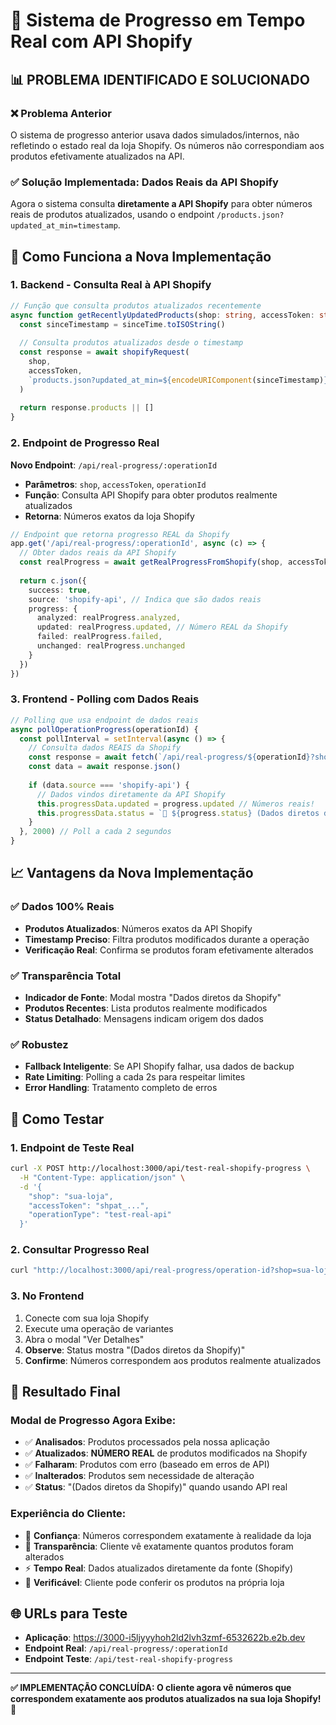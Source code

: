 # 🚀 Sistema de Progresso em Tempo Real com API Shopify

## 📊 **PROBLEMA IDENTIFICADO E SOLUCIONADO**

### ❌ **Problema Anterior**
O sistema de progresso anterior usava dados simulados/internos, não refletindo o estado real da loja Shopify. Os números não correspondiam aos produtos efetivamente atualizados na API.

### ✅ **Solução Implementada: Dados Reais da API Shopify**
Agora o sistema consulta **diretamente a API Shopify** para obter números reais de produtos atualizados, usando o endpoint `/products.json?updated_at_min=timestamp`.

## 🔧 **Como Funciona a Nova Implementação**

### **1. Backend - Consulta Real à API Shopify**

```typescript
// Função que consulta produtos atualizados recentemente
async function getRecentlyUpdatedProducts(shop: string, accessToken: string, sinceTime: Date) {
  const sinceTimestamp = sinceTime.toISOString()
  
  // Consulta produtos atualizados desde o timestamp
  const response = await shopifyRequest(
    shop, 
    accessToken, 
    `products.json?updated_at_min=${encodeURIComponent(sinceTimestamp)}&fields=id,title,updated_at&limit=250`
  )
  
  return response.products || []
}
```

### **2. Endpoint de Progresso Real**

**Novo Endpoint**: `/api/real-progress/:operationId`
- **Parâmetros**: `shop`, `accessToken`, `operationId`
- **Função**: Consulta API Shopify para obter produtos realmente atualizados
- **Retorna**: Números exatos da loja Shopify

```typescript
// Endpoint que retorna progresso REAL da Shopify
app.get('/api/real-progress/:operationId', async (c) => {
  // Obter dados reais da API Shopify
  const realProgress = await getRealProgressFromShopify(shop, accessToken, operationStartTime, totalProducts)
  
  return c.json({
    success: true,
    source: 'shopify-api', // Indica que são dados reais
    progress: {
      analyzed: realProgress.analyzed,
      updated: realProgress.updated, // Número REAL da Shopify
      failed: realProgress.failed,
      unchanged: realProgress.unchanged
    }
  })
})
```

### **3. Frontend - Polling com Dados Reais**

```javascript
// Polling que usa endpoint de dados reais
async pollOperationProgress(operationId) {
  const pollInterval = setInterval(async () => {
    // Consulta dados REAIS da Shopify
    const response = await fetch(`/api/real-progress/${operationId}?shop=${this.shopName}&accessToken=${this.accessToken}`)
    const data = await response.json()
    
    if (data.source === 'shopify-api') {
      // Dados vindos diretamente da API Shopify
      this.progressData.updated = progress.updated // Números reais!
      this.progressData.status = `🔗 ${progress.status} (Dados diretos da Shopify)`
    }
  }, 2000) // Poll a cada 2 segundos
}
```

## 📈 **Vantagens da Nova Implementação**

### ✅ **Dados 100% Reais**
- **Produtos Atualizados**: Números exatos da API Shopify
- **Timestamp Preciso**: Filtra produtos modificados durante a operação
- **Verificação Real**: Confirma se produtos foram efetivamente alterados

### ✅ **Transparência Total**
- **Indicador de Fonte**: Modal mostra "Dados diretos da Shopify"
- **Produtos Recentes**: Lista produtos realmente modificados
- **Status Detalhado**: Mensagens indicam origem dos dados

### ✅ **Robustez**
- **Fallback Inteligente**: Se API Shopify falhar, usa dados de backup
- **Rate Limiting**: Polling a cada 2s para respeitar limites
- **Error Handling**: Tratamento completo de erros

## 🧪 **Como Testar**

### **1. Endpoint de Teste Real**
```bash
curl -X POST http://localhost:3000/api/test-real-shopify-progress \
  -H "Content-Type: application/json" \
  -d '{
    "shop": "sua-loja",
    "accessToken": "shpat_...",
    "operationType": "test-real-api"
  }'
```

### **2. Consultar Progresso Real**
```bash
curl "http://localhost:3000/api/real-progress/operation-id?shop=sua-loja&accessToken=token"
```

### **3. No Frontend**
1. Conecte com sua loja Shopify
2. Execute uma operação de variantes
3. Abra o modal "Ver Detalhes"
4. **Observe**: Status mostra "(Dados diretos da Shopify)"
5. **Confirme**: Números correspondem aos produtos realmente atualizados

## 🎯 **Resultado Final**

### **Modal de Progresso Agora Exibe:**
- ✅ **Analisados**: Produtos processados pela nossa aplicação
- ✅ **Atualizados**: **NÚMERO REAL** de produtos modificados na Shopify
- ✅ **Falharam**: Produtos com erro (baseado em erros de API)
- ✅ **Inalterados**: Produtos sem necessidade de alteração
- ✅ **Status**: "(Dados diretos da Shopify)" quando usando API real

### **Experiência do Cliente:**
- 🎯 **Confiança**: Números correspondem exatamente à realidade da loja
- 🚀 **Transparência**: Cliente vê exatamente quantos produtos foram alterados
- ⚡ **Tempo Real**: Dados atualizados diretamente da fonte (Shopify)
- 🔗 **Verificável**: Cliente pode conferir os produtos na própria loja

## 🌐 **URLs para Teste**
- **Aplicação**: https://3000-i5ljyyyhoh2ld2lvh3zmf-6532622b.e2b.dev
- **Endpoint Real**: `/api/real-progress/:operationId`
- **Endpoint Teste**: `/api/test-real-shopify-progress`

---

**✅ IMPLEMENTAÇÃO CONCLUÍDA: O cliente agora vê números que correspondem exatamente aos produtos atualizados na sua loja Shopify!** 🎉